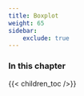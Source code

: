 ```yaml
---
title: Boxplot
weight: 65
sidebar:
    exclude: true
---
```


### In this chapter

{{< children_toc />}}